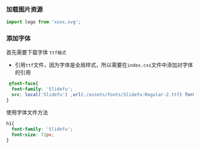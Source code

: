 ### 加载图片资源  
```javascript
import logo from 'xxxx.svg';  
```  
### 添加字体  
首先需要下载字体  `ttf格式`
+ 引用`ttf`文件，因为字体是全局样式，所以需要在`index.css`文件中添加对字体的引用    
```css
 @font-face{
  font-family: 'Slidefu';
  src: local('Slidefu') ,url(./assets/fonts/Slidefu-Regular-2.ttf) format('truetype');
}
```  
使用字体文件方法  
```css
h1{
  font-family: 'Slidefu';
  font-size: 72px;
}
```


